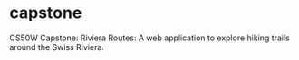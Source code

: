 # capstone
CS50W Capstone: Riviera Routes: A web application to explore hiking trails around the Swiss Riviera.
